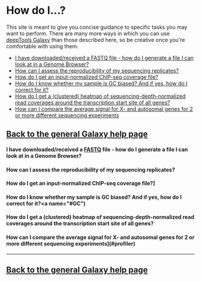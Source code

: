 How do I...?
======================

This site is meant to give you concise guidance to specific tasks you may want to perform. There are many more ways in which you can use [deepTools Galaxy][] than those described here, so be creative once you're comfortable with using them.

* [I have downloaded/received a FASTQ file - how do I generate a file I can look at in a Genome Browser?](#FASTQ2IGV)
* [How can I assess the reproducibility of my sequencing replicates?](#repCorr)
* [How do I get an input-normalized ChIP-seq coverage file?](#InputNorm)
* [How do I know whether my sample is GC biased? And if yes, how do I correct for it?](#GC)
* [How do I get a (clustered) heatmap of sequencing-depth-normalized read coverages around the transcription start site of all genes?](#HM)
* [How can I compare the average signal for X- and autosomal genes for 2 or more different sequencing experiments](#profiler)

[Back to the general Galaxy help page](https://github.com/fidelram/deepTools/blob/master/manual/GalaxyHelp.md)
------------------------------------------------------------------------------------------

#### I have downloaded/received a [FASTQ][] file - how do I generate a file I can look at in a Genome Browser?<a name="FASTQ2IGV">
#### How can I assess the reproducibility of my sequencing replicates?<a name="repCorr">
#### How do I get an input-normalized ChIP-seq coverage file?]<a name="InputNorm">
#### How do I know whether my sample is GC biased? And if yes, how do I correct for it?<a name="#GC")
#### How do I get a (clustered) heatmap of sequencing-depth-normalized read coverages around the transcription start site of all genes?<a name="#HM">
#### How can I compare the average signal for X- and autosomal genes for 2 or more different sequencing experiments](#profiler)


-----------------------------------------------------------------------------------
[Back to the general Galaxy help page](https://github.com/fidelram/deepTools/blob/master/manual/GalaxyHelp.md)
-----------------------------------------------------------------------------------
[Galaxy]: http://galaxyproject.org/ "General Galaxy platform from Penn State"
[GEO]: http://www.ncbi.nlm.nih.gov/geo/ "GEO database"
[Roadmap project]: http://www.roadmapepigenomics.org/data "Roadmap web site"
[UCSC]: http://genome.ucsc.edu/ "UCSC Genome web site"
[BioMart]: http://www.biomart.org/ "Biomart web site"
[deepTools Galaxy]: http://deeptools.ie-freiburg.mpg.de/ "deepTools Galaxy at the Max-Planck-Institute of Immunobiology and Epigenetics"

[MACS]: http://www.ncbi.nlm.nih.gov/pubmed/22936215 "How to use MACS, Nature Protocols"
[CCAT]: http://www.ncbi.nlm.nih.gov/pubmed/20371496 "CCAT original publication"
[SICER]: http://bioinformatics.oxfordjournals.org/content/25/15/1952.full "SICER original publication"

[BAM]: https://docs.google.com/document/d/1Iv9QnuRYWCtV_UCi4xoXxEfmSZYQNyYJPNsFHnvv9C0/edit?usp=sharing "binary version of a SAM file; contains all information about aligned reads"
[SAM]: https://docs.google.com/document/d/1Iv9QnuRYWCtV_UCi4xoXxEfmSZYQNyYJPNsFHnvv9C0/edit?usp=sharing "text file containing all information about aligned reads"
[bigWig]: https://docs.google.com/document/d/1Iv9QnuRYWCtV_UCi4xoXxEfmSZYQNyYJPNsFHnvv9C0/edit?usp=sharing "binary version of a bedGraph file; contains genomic intervals and corresponding scores, e.g. average read numbers per 50 bp"
[bedGraph]: https://docs.google.com/document/d/1Iv9QnuRYWCtV_UCi4xoXxEfmSZYQNyYJPNsFHnvv9C0/edit?usp=sharing "text file that contains genomic intervals and corresponding scores, e.g. average read numbers per 50 bp"
[FASTQ]: https://docs.google.com/document/d/1Iv9QnuRYWCtV_UCi4xoXxEfmSZYQNyYJPNsFHnvv9C0/edit?usp=sharing "text file of raw reads (almost straight out of the sequencer)"
